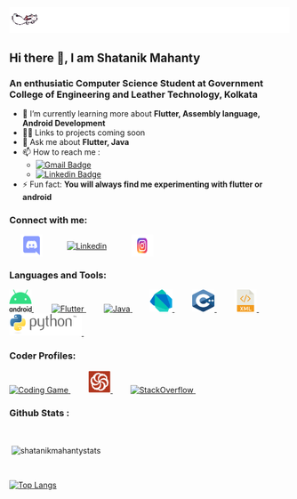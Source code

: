 [![Watch the video](https://github.com/OPTIMUS-PRIME2001/OPTIMUS-PRIME2001/blob/master/workflows/transparent_keubey.gif?raw=true)](https://github.com/OPTIMUS-PRIME2001/OPTIMUS-PRIME2001/blob/master/workflows/transparent_keubey.gif?raw=true)
<h2 >Hi there 👋, I am Shatanik Mahanty</h2>
<h3 >An enthusiatic Computer Science Student at Government College of Engineering and Leather Technology, Kolkata</h3>

<!-- - 🔭 I’m currently working at [FieldAssist](https://github.com/FieldAssist) -->
- 🌱 I’m currently learning more about **Flutter, Assembly language, Android Development**
- 👨‍💻 Links to projects coming soon
- 💬 Ask me about **Flutter, Java**
- 📫 How to reach me :
  * [![Gmail Badge](https://img.shields.io/badge/-shatanikmahanty@gmail.com-c14438?style=plastic&logo=Gmail&logoColor=white&link=mailto:chatterjeeu7@gmail.com)](mailto:shatanikmahanty@gmail.com)
  * [![Linkedin Badge](https://img.shields.io/badge/-shatanikmahanty-ffffff?style=plastic&logo=Linkedin&logoColor=blue&link=mailto:chatterjeeu7@gmail.com)](https://www.linkedin.com/in/shatanik-mahanty-9b063817a/)
- ⚡ Fun fact: **You will always find me experimenting with flutter or android**

<h3 align="left">Connect with me:</h3>
<p align="left" >
<a href="https://discord.com/shatanikmahanty" target="blank"><img hspace ="20" align="center" src="https://raw.githubusercontent.com/shatanikmahanty/shatanikmahanty/main/assets/discord.svg" alt="Discord" height="40" width="40" /></a>
<a href="https://linkedin.com/in/shatanikmahanty" target="blank"><img hspace ="20" align="center" src="https://www.vectorlogo.zone/logos/linkedin/linkedin-tile.svg" alt="Linkedin" height="40" width="40" /></a>
<a href="https://instagram.com/shatanikmahanty" target="blank"><img hspace ="20" align="center" src="https://raw.githubusercontent.com/shatanikmahanty/shatanikmahanty/main/assets/insta.svg" alt="Insta" height="40" width="40" /></a>
</p>

<h3 align="left">Languages and Tools:</h3>
<p align="left"> 
<a href="https://developer.android.com" target="_blank"> <img src="https://raw.githubusercontent.com/shatanikmahanty/shatanikmahanty/main/assets/android.svg" alt="Android" width="40" height="40"/> </a>
&emsp;&emsp;
<a href="https://flutter.dev" target="_blank"> <img src="https://www.vectorlogo.zone/logos/flutterio/flutterio-icon.svg" alt="Flutter" width="40" height="40"/> </a>
&emsp;&emsp;
<a href="https://www.java.com/en/" target="_blank"> <img src="https://www.vectorlogo.zone/logos/java/java-icon.svg" alt="Java" width="40" height="40"/> </a>
&emsp;&emsp;
 <a href="https://dart.dev/" target="_blank"> <img src="https://raw.githubusercontent.com/shatanikmahanty/shatanikmahanty/main/assets/dartlang-icon.svg" alt="Dart" width="40" height="40"/> </a>
&emsp;&emsp; 
<!-- <a href="https://kotlinlang.org/" target="_blank"> <img src="https://raw.githubusercontent.com/shatanikmahanty/shatanikmahanty/main/assets/kotlin.svg" alt="Kotlin" width="40" height="40"/> </a>
&emsp;&emsp; -->
<a href="https://www.stroustrup.com/C++.html" target="_blank"> <img src="https://raw.githubusercontent.com/shatanikmahanty/shatanikmahanty/main/assets/c%2B%2B.svg" alt="C++" width="40" height="40"/> </a>
&emsp;&emsp;
<!-- <a href="https://docs.microsoft.com/en-us/dotnet/csharp/" target="_blank"> <img src="https://raw.githubusercontent.com/shatanikmahanty/shatanikmahanty/main/assets/c%23.svg" alt="C#" width="40" height="40"/> </a>
&emsp;&emsp; -->
<a href="https://developer.mozilla.org/en-US/docs/Web/XML" target="_blank"> <img src="https://raw.githubusercontent.com/shatanikmahanty/shatanikmahanty/main/assets/xml.svg" alt="XML" width="40" height="40"/> </a>
&emsp;&emsp;
<a href="https://www.python.org/" target="_blank"> <img src="https://raw.githubusercontent.com/shatanikmahanty/shatanikmahanty/main/assets/python.svg" alt="Python" width="130" height="40"/> </a>
&emsp;&emsp;
</p>

<h3 align="left">Coder Profiles:</h3>
<p align="left"> 
<a href="https://www.codingame.com/profile/4e28fa78ab50668f250c2650f9550fcb0694024" target="_blank"> <img src="https://cdn.worldvectorlogo.com/logos/codingame-1.svg" alt="Coding Game" width="40" height="40"/> </a>
&emsp;&emsp;
<a href="https://www.codewars.com/users/shatanik15/stats" target="_blank"> <img src="https://raw.githubusercontent.com/shatanikmahanty/shatanikmahanty/main/assets/codewars.svg" alt="Codewars" width="40" height="40"/> </a>
&emsp;&emsp;
<a href="https://stackoverflow.com/users/12930464/shatanik-mahanty" target="_blank"> <img src="https://upload.wikimedia.org/wikipedia/commons/thumb/e/ef/Stack_Overflow_icon.svg/768px-Stack_Overflow_icon.svg.png" alt="StackOverflow" width="40" height="40"/> </a>
&emsp;&emsp;
</p>

<p> <h3> Github Stats :</h3> </p>

<br>

<p>&nbsp;<img align="center" src="https://github-readme-stats.vercel.app/api?username=shatanikmahanty&show_icons=true&locale=en&count_private=true&theme=dracula" alt="shatanikmahantystats" /></p>

<br>

[![Top Langs](https://github-readme-stats.vercel.app/api/top-langs/?username=shatanikmahanty)](https://github.com/anuraghazra/github-readme-stats)
